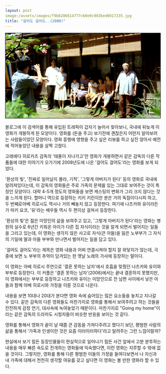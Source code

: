 ```yaml
---
layout: post
image:/assets/images/f9b8286614777c60e9c983bed0017235.jpg
title: "걸어도 걸어도..(2008)"
---
```





![image](/assets/images/f9b8286614777c60e9c983bed0017235.jpg)




블로그에 이 검색어를 통해 유입된 트래픽이 갑자기 늘어서 찾아보니, 국내에 뒤늦게 이 영화가 개봉하게 된 모양이다. 영화를 (돈을 주고) 보기전에 괜찮은지 어떤지 알아보려는 사람들이었던 모양이다. 영화 흥행에 영향을 주고 싶은 리뷰를 하고 싶진 않아서 예전에 적어놓았던 내용을 살짝 고쳤다.




고레에다 히로카즈 감독의 '태풍이 지나가고'란 영화가 개봉하면서 같은 감독의 다른 작품들에 대한 이야기가 오가기에 2008년도에 나온 '걸어도 걸어도'라는 영화를 보게 되었다.




'환상의 빛', '진짜로 일어날지 몰라, 기적', '그렇게 아버지가 된다' 등의 영화로 국내에 알려져있다는데, 이 감독의 영화들은 주로 가족의 문제를 있는 그대로 보여주는 것이 특징인 모양이다. 대략 4-5개 정도의 영화들을 보면 캐스팅의 변화가 그리 크지 않다는 것을 느끼게 된다. 할머니 역으로 등장하는 키키 키린이란 분은 거의 독점이다시피 하고, 두 번째로아베 히로시도 역시나 거의 빼놓지 않고 등장한다. 여기에 나츠카와 유이라든가 마키 요코, '유'라는 배우들 역시 두 편이상 걸쳐서 등장한다.




'환상의 빛'은 젊은 미망인의 삶을 보여주고 있고, '그렇게 아버지가 된다'라는 영화는 병원의 실수로 6년간 키워온 아이가 다른 집 자식이라는 것을 알게 되면서 벌어지는 일들을 그리고 있는데, 이 영화는 생각지 않은 사고로 자식(큰 아들)을 잃은 노부부가 그 자식의 기일에 딸과 아들 부부와 만나면서 벌어지는 일을 담고 있다.




'걸어도 걸어도'라는 제목은 영화 내용과 어찌 연결시켜야 할지 잘 와닿지가 않는데, 극 중에 보면 노 부부의 추억이 담겨있는 한 옛날 노래의 가사에 등장하는 말이다. 




이 영화는 아베 히로시 주연으로 '결혼 못하는 남자'에서 호흡을 맞췄던 나츠카와 유이와 부부로 등장한다. 이 커플은 '결혼 못하는 남자'(2006)에서는 끝내 결혼하지 못했지만, 이 영화에서는 부부로 등장하고 나츠카와 유이는 미망인으로 전 남편 사이에서 낳은 아들과 함께 아베 히로시와 가정을 이룬 것으로 나온다. 




내용을 보면 10대나 20대가 본다면 영화 속에 숨어있는 많은 요소들을 놓치고 지나갈 수 있다. 같은 감독의 다른 영화들도 마찬가지로 영화를 통해서 보여주려고 하는 것들을 잔잔하게 감정 연기, 대사속에 녹여놓았기 때문이다. 마찬가지로 "Going my home"이라는 같은 감독의 드라마도 시청자들이 비슷한 반응을 보이는 것 같다. 




영화를 통해서 영화가 끝이 날 때쯤 큰 감동을 가져다주려고 했다기 보단, 평범한 사람의 삶을 통해서 '가족과 인생이란 것은 요즘 이러이러하다'라고 알려주는 그런 느낌이랄까? 




현실에서 보기 힘든 등장인물들이 현실적으로 일어나기 힘든 사건 앞에서 고분 분투하는 내용을 매우 빠른 속도로 전개하는 영화들에 익숙했다면, 이런 영화는 지루할 수 밖에 없을 것이다. 그렇지만, 영화를 통해 다른 평범한 이들의 가정을 들여다보면서 나 자신과 내 가족에 대해서 천천히 생각할 여유를 갖고 싶다면 이 영화는 볼 만한 영화라 할 수 있다. 


